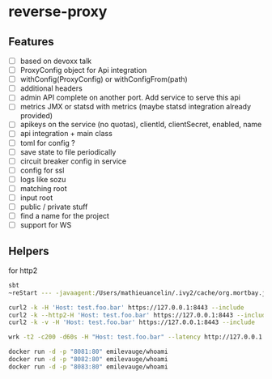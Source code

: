 # reverse-proxy

## Features

- [ ] based on devoxx talk
- [ ] ProxyConfig object for Api integration
- [ ] withConfig(ProxyConfig) or withConfigFrom(path)
- [ ] additional headers
- [ ] admin API complete on another port. Add service to serve this api
- [ ] metrics JMX or statsd with metrics (maybe statsd integration already provided)
- [ ] apikeys on the service (no quotas), clientId, clientSecret, enabled, name
- [ ] api integration + main class 
- [ ] toml for config ?
- [ ] save state to file periodically
- [ ] circuit breaker config in service
- [ ] config for ssl
- [ ] logs like sozu
- [ ] matching root
- [ ] input root
- [ ] public / private stuff
- [ ] find a name for the project
- [ ] support for WS

## Helpers

for http2

```sh
sbt 
~reStart --- -javaagent:/Users/mathieuancelin/.ivy2/cache/org.mortbay.jetty.alpn/jetty-alpn-agent/jars/jetty-alpn-agent-2.0.6.jar

curl2 -k -H 'Host: test.foo.bar' https://127.0.0.1:8443 --include
curl2 -k --http2-H 'Host: test.foo.bar' https://127.0.0.1:8443 --include
curl2 -k -v -H 'Host: test.foo.bar' https://127.0.0.1:8443 --include
```

```sh
wrk -t2 -c200 -d60s -H "Host: test.foo.bar" --latency http://127.0.0.1:8080/
```

```sh
docker run -d -p "8081:80" emilevauge/whoami
docker run -d -p "8082:80" emilevauge/whoami
docker run -d -p "8083:80" emilevauge/whoami
```